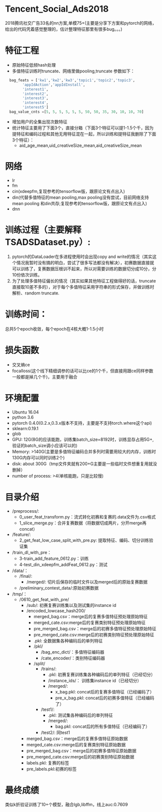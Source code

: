 # Tencent_Social_Ads2018
2018腾讯社交广告33名的nn方案,单模75+(主要是分享下方案和pytorch的网络，给出的代码凭着感觉整理的，估计整理特征那里有很多bug。。。)
# 特征工程
- 原始特征低频hash处理
- 多值特征训练时truncate、网络里做pooling,truncate 参数如下：
```python
  bag_feats = ['kw1','kw2','kw3','topic1','topic2','topic3',
        'appIdAction','appIdInstall',
        'interest1',
        'interest2',
        'interest3',
        'interest4',
        'interest5']
  bag_value_cnts =[5, 5, 5, 5, 5, 5, 50, 50, 35, 30, 10, 10, 70]
 ```
- 增加用户的全集出现次数特征
- 统计特征主要用了下面3个，直接分箱（下面3个特征可以提1-1.5个千，因为提特征和编码过程和其他无用特征混在一起，所以训练和提特征我删除了下面3个特征）：
    - aid_age_mean,uid_creativeSize_mean,aid_creativeSize_mean
# 网络
- lr
- fm
- cin(xdeepfm,复现参考的tensorflow版，跟原论文有点出入)
- din(代替多值特征的mean pooling,max pooling没有尝试，目前网络支持mean pooling 和din共存;复现参考的tensorflow版，跟原论文有点出入)
- dnn
# 训练过程（主要解释TSADSDataset.py）:
  1. pytorch的DataLoader在多进程使用时会出现copy and write的情况（其实这个情况我暂时没有搞的明白，尝试了很多写法都没有解决），初赛数据直接就可以训练了，复赛数据压根训不起来，所以对需要训练的数据切分成10分，分10份依次训练。
  1. 为了处理多值特征偏长的情况（其实如果其他特征工程做得好的话，truncate直接取10差不多的），对于每个多值特征采用字符串的形式保存，并做训练时解析、random truncate.
# 训练时间：
  总共5个epoch收敛，每个epoch在4核大概1-1.5小时
# 损失函数
- 交叉熵ce
- focalloss(这个线下精细调参的话可以比ce的1个千，但直接用跟ce同样参数一般都是掉几个千)，主要用于融合
# 环境配置
- Ubuntu 16.04
- python 3.6
- pytorch 0.4.0(0.2.x,0.3.x版本不支持，主要是不支持torch.where这个api)
- sklearn:0.19.1
- glob
- GPU:  12G(8G的应该能跑，训练集batch_size=8192时，训练显存占用5G+,验证的batch_size调小应该可以的)
- Memory: >140G(主要是多值特征编码合并多列时需要用较大的内存，训练时130G内存可以同时训练2个)
- disk: about 300G（tmp文件夹就有200+G主要是一些临时文件想重复用就没删掉）
- number of process: >4(单核能跑，只是比较慢)
# 目录介绍
- /preprocess/:     
   - 0_user_feat_transform.py：流式转化初赛和复赛的.data文件为.csv格式
   - 1_slice_merge.py：合并复赛数据（将数据切成两片，分开merge再concat）
- /feature/:
   - 2_get_feat_low_case_split_with_pre.py: 提取特征、编码、切分训练验证集
- /train_dl_with_pre：
  - 3-train_add_feature_0612.py：训练
  - 4-test_din_xdeepfm_addFeat_0612.py：测试
- /data/：
  - /final/:
    - /merged/: 切片后保存的临时文件以及merged后的原始复赛数据
  - /preliminary_contest_data/:原始初赛数据
- /tmp/：
  - /0610_get_feat_with_pre/
    - /sub/:   初赛复赛训练集以及测试集的instance id
    - /encoded_lowcase_hash200/
      - merged_bag.csv：merge后的复赛多值特征预处理原始特征
      - merged_cate.csv:merge后的复赛类别特征预处理原始特征
      - pre_merged_bag.csv：merge后的初赛多值特征预处理原始特征
      - pre_merged_cate.csv:merge后的初赛类别特征预处理原始特征
      - .pkl: 全数据集各种编码后的单列特征
      - /pkl/
        - /bag_enc_dict/：多值特征编码器
        - /cate_encoder/：类别特征编码器
      - /split/
        - /trains/:
          - .pkl:  初赛复赛训练集各种编码后的单列特征（已经切分）
          - /instance_ids/： 训练集instance id（已经切分）
          - /merged/:
            - x_bag.pkl: concat后的复赛多值特征（已经编码了）
            - pre_x_bag.pkl: concat后的初赛多值特征（已经编码了）
        - /test1/:
          - .pkl:  测试集各种编码后的单列特征
          - /merged/:
            - bag.pkl: concat后的所有多值特征（已经编码了）
        - /test2/: 同test1
    - merged_bag.csv：merge后的复赛多值特征原始数据
    - merged_cate.csv:merge后的复赛类别特征原始数据
    - pre_merged_bag.csv：merge后的初赛多值特征原始数据
    - pre_merged_cate.csv:merge后的初赛类别特征原始数据
    - labels.pkl: 复赛的标签
    - pre_labels.pkl:初赛的标签
# 最终成绩
类似k折验证训练了10+个模型，融合lgb,libffm，线上auc:0.7609
